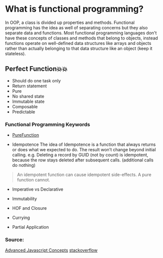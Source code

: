 What is functional programming?
======================

In OOP, a class is divided up properties and methods. 
Functional programming has the idea as well of separating concerns but they also separate data and functions.
Most functional programming languages don't have these concepts of classes and methods that belong to objects,
instead functions operate on well-defined data structures like arrays and objects 
rather than actually belonging to that data structure like an object (keep it stateless).

## Perfect Function💥💥
* Should do one task only
* Return statement
* Pure
* No shared state
* Immutable state
* Composable
* Predictable

### Functional Programming Keywords
* [PureFunction](../PureFunction.md)

* Idempotence
The idea of Idempotence is a function that always returns or does what we expected to do. The result won’t change beyond initial calling.
e.g. Deleting a record by GUID (not by count) is idempotent, because the row stays deleted after subsequent calls. (additional calls do nothing)
> An idempotent function can cause idempotent side-effects. A pure function cannot.

* Imperative vs Declarative

* Immutability

* HOF and Closure

* Currying

* Partial Application

### Source: 
[Advanced Javascript Concepts](https://udemy.com/course/advanced-javascript-concepts/)
[stackoverflow](https://stackoverflow.com/questions/4801282/are-idempotent-functions-the-same-as-pure-functions)